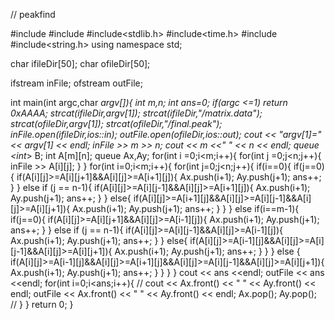// peakfind

#include<fstream>
#include<iostream>
#include<stdlib.h>
#include<time.h>
#include<queue>
#include<string.h>
using namespace std;

char ifileDir[50];
char ofileDir[50];

ifstream inFile;
ofstream outFile;
	
int main(int argc,char *argv[]){
	int m,n;
	int ans=0;
	if(argc <=1) return 0xAAAA;
	strcat(ifileDir,argv[1]);
	strcat(ifileDir,"/matrix.data");
	strcat(ofileDir,argv[1]);
	strcat(ofileDir,"/final.peak");
	inFile.open(ifileDir,ios::in);
	outFile.open(ofileDir,ios::out);
	cout << "argv[1]=" << argv[1] << endl;
	inFile >> m >> n;
	cout << m <<" " << n << endl;
	queue <int*> B;
	int A[m][n];
	queue <int> Ax,Ay;
	for(int i =0;i<m;i++){
		for(int j =0;j<n;j++){
			inFile >> A[i][j];
		}
	}
	for(int i=0;i<m;i++){
		for(int j=0;j<n;j++){
			if(i==0){
				if(j==0){
					if(A[i][j]>=A[i][j+1]&&A[i][j]>=A[i+1][j]){
						Ax.push(i+1);
						Ay.push(j+1);
						ans++;
					}
				}
				else if (j == n-1){
					if(A[i][j]>=A[i][j-1]&&A[i][j]>=A[i+1][j]){
						Ax.push(i+1);
						Ay.push(j+1);
						ans++;
					}
				}
				else{
					if(A[i][j]>=A[i+1][j]&&A[i][j]>=A[i][j-1]&&A[i][j]>=A[i][j+1]){
						Ax.push(i+1);
						Ay.push(j+1);
						ans++;
					}
				}
			}
			else if(i==m-1){
				if(j==0){
					if(A[i][j]>=A[i][j+1]&&A[i][j]>=A[i-1][j]){
						Ax.push(i+1);
						Ay.push(j+1);
						ans++;
					}
				}
				else if (j == n-1){
					if(A[i][j]>=A[i][j-1]&&A[i][j]>=A[i-1][j]){
						Ax.push(i+1);
						Ay.push(j+1);
						ans++;
					}
				}
				else{
					if(A[i][j]>=A[i-1][j]&&A[i][j]>=A[i][j-1]&&A[i][j]>=A[i][j+1]){
						Ax.push(i+1);
						Ay.push(j+1);
						ans++;
					}
				}
			}
			else {
				if(A[i][j]>=A[i-1][j]&&A[i][j]>=A[i+1][j]&&A[i][j]>=A[i][j-1]&&A[i][j]>=A[i][j+1]){
					Ax.push(i+1);
					Ay.push(j+1);
					ans++;
				}
			}
		}
	}
	cout << ans <<endl;
	outFile << ans <<endl;
	for(int i=0;i<ans;i++){
//		cout << Ax.front() << " " << Ay.front() << endl;
		outFile << Ax.front() << " " << Ay.front() << endl;
		Ax.pop();
		Ay.pop();
//	}
	}
	return 0;
}
